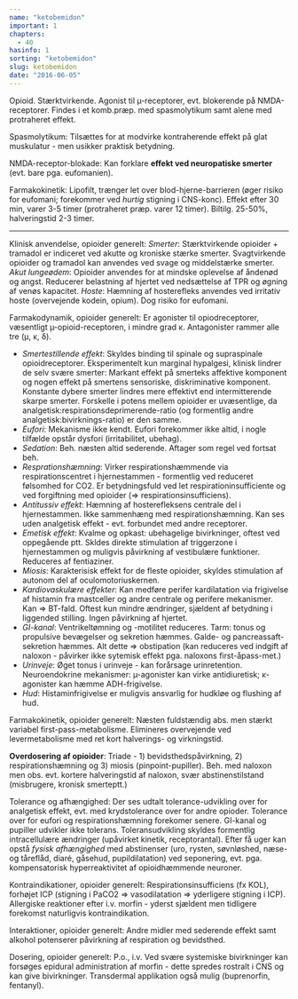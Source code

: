 ```yaml
---
name: "ketobemidon"
important: 1
chapters:  
  - 40
hasinfo: 1
sorting: "ketobemidon"
slug: ketobemidon
date: "2016-06-05"
---
```


Opioid. Stærktvirkende. Agonist til µ-receptorer, evt. blokerende på NMDA-receptorer. Findes i et komb.præp. med spasmolytikum samt alene med protraheret effekt.

Spasmolytikum: Tilsættes for at modvirke kontraherende effekt på glat muskulatur - men usikker praktisk betydning.

NMDA-receptor-blokade: Kan forklare <b>effekt ved neuropatiske smerter</b> (evt. bare pga. eufomanien).

Farmakokinetik: Lipofilt, trænger let over blod-hjerne-barrieren (øger risiko for eufomani; forekommer ved <em>hurtig</em> stigning i CNS-konc). Effekt efter 30 min, varer 3-5 timer (protraheret præp. varer 12 timer). Biltilg. 25-50%, halveringstid 2-3 timer.

<hr>Klinisk anvendelse, opioider generelt: <em>Smerter</em>: Stærktvirkende opioider + tramadol er indiceret ved akutte og kroniske stærke smerter. Svagtvirkende opioider og tramadol kan anvendes ved svage og middelstærke smerter. <em>Akut lungeødem</em>: Opioider anvendes for at mindske oplevelse af åndenød og angst. Reducerer belastning af hjertet ved nedsættelse af TPR og øgning af venøs kapacitet. <em>Hoste</em>: Hæmning af hosterefleks anvendes ved irritativ hoste (overvejende kodein, opium). Dog risiko for eufomani.

Farmakodynamik, opioider generelt: Er agonister til opiodreceptorer, væsentligt µ-opioid-receptoren, i mindre grad κ. Antagonister rammer alle tre (μ, κ, δ). <ul><li><em>Smertestillende effekt</em>: Skyldes binding til spinale og supraspinale opioidreceptorer. Eksperimentelt kun marginal hypalgesi, klinisk lindrer de selv svære smerter: Markant effekt på smerteks affektive komponent og nogen effekt på smertens sensoriske, diskriminative komponent. Konstante dybere smerter lindres mere effektivt end intermitterende skarpe smerter. Forskelle i potens mellem opioider er uvæsentlige, da analgetisk:respirationsdeprimerende-ratio (og formentlig andre analgetisk:bivirknings-ratio) er den samme.</li><li><em>Eufori</em>: Mekanisme ikke kendt. Eufori forekommer ikke altid, i nogle tilfælde opstår dysfori (irritabilitet, ubehag).</li><li><em>Sedation</em>: Beh. næsten altid sederende. Aftager som regel ved fortsat beh.</li><li><em>Resprationshæmning</em>: Virker respirationshæmmende via respirationscentret i hjernestammen - formentlig ved reduceret følsomhed for CO2. Er betydningsfuld ved let respirationinsufficiente og ved forgiftning med opioider (=> respirationsinsufficiens).</li><li><em>Antitussiv effekt</em>: Hæmning af hosterefleksens centrale del i hjernestammen. Ikke sammenhæng med respirationshæmning. Kan ses uden analgetisk effekt - evt. forbundet med andre receptorer.</li><li><em>Emetisk effekt</em>: Kvalme og opkast: ubehagelige bivirkninger, oftest ved oppegående ptt. Skldes direkte stimulation af triggerzone i hjernestammen og muligvis påvirkning af vestibulære funktioner. Reduceres af fentiaziner.</li><li><em>Miosis</em>: Karakterisisk effekt for de fleste opioider, skyldes stimulation af autonom del af oculomotoriuskernen.</li><li><em>Kardiovaskulære effekter</em>: Kan medføre perifer kardilatation via frigivelse af histamin fra mastceller og andre centrale og perifere mekanismer. Kan => BT-fald. Oftest kun mindre ændringer, sjældent af betydning i liggended stilling. Ingen påvirkning af hjertet.</li><li><em>GI-kanal</em>: Ventrikeltømning og -motilitet reduceres. Tarm: tonus og propulsive bevægelser og sekretion hæmmes. Galde- og pancreassaft-sekretion hæmmes. Alt dette => obstipation (kan reduceres ved indgift af naloxon - påvirker ikke sytemisk effekt pga. naloxons first-åpass-met.)</li><li><em>Urinveje</em>: Øget tonus i urinveje - kan forårsage urinretention. Neuroendokrine mekanismer: µ-agonister kan virke antidiuretisk; κ-agonister kan hæmme ADH-frigivelse.</li><li><em>Hud</em>: Histaminfrigivelse er muligvis ansvarlig for hudkløe og flushing af hud.</li></ul>

Farmakokinetik, opioider generelt: Næsten fuldstændig abs. men stærkt variabel first-pass-metabolisme. Elimineres overvejende ved levermetabolisme med ret kort halverings- og virkningstid.

<b>Overdosering af opioider</b>: Triade - 1) bevidsthedspåvirkning, 2) respirationshæmning og 3) miosis (pinpoint-pupiller). Beh. med naloxon men obs. evt. kortere halveringstid af naloxon, svær abstinenstilstand (misbrugere, kronisk smerteptt.)

Tolerance og afhængighed: Der ses udtalt tolerance-udvikling over for analgetisk effekt, evt. med krydstolerance over for andre opioder. Tolerance over for eufori og respirationshæmning forekomer senere. GI-kanal og pupiller udvikler ikke tolerans. Toleransudvikling skyldes formentlig intracellulære ændringer (upåvirket kinetik, receptorantal). Efter få uger kan opstå <em>fysisk afhængighed</em> med abstinenser (uro, rysten, søvnløshed, næse- og tåreflåd, diaré, gåsehud, pupildilatation) ved seponering, evt. pga. kompensatorisk hyperreaktivitet af opioidhæmmende neuroner. 

Kontraindikationer, opioider generelt: Respirationsinsufficiens (fx KOL), forhøjet ICP (stigning i PaCO2 => vasodilatation => yderligere stigning i ICP). Allergiske reaktioner efter i.v. morfin - yderst sjældent men tidligere forekomst naturligvis kontraindikation.

Interaktioner, opioider generelt: Andre midler med sederende effekt samt alkohol potenserer påvirkning af respiration og bevidsthed.

Dosering, opioider generelt: P.o., i.v. Ved svære systemiske bivirkninger kan forsøges epidural administration af morfin - dette spredes rostralt i CNS og kan give bivirkninger. Transdermal applikation også mulig (buprenorfin, fentanyl).
